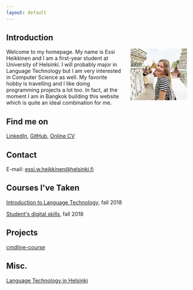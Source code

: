 ```yaml
---
layout: default
---
```


## Introduction

<img src="assets/images/me2.jpg" alt="Photo" hspace="20" width="30%" align="right"/> Welcome 
to 
my homepage. My name is Essi Heikkinen and I am a first-year student at University of Helsinki. I 
will probably major in Language Technology but I am very interested in Computer Science as well. 
My favorite hobby is travelling and I like doing programming projects a lot too. In fact, at 
the moment I am in Bangkok building this website which is quite an ideal combination for me.

## Find me on

[LinkedIn](https://www.linkedin.com/in/essiheikkinen), [GitHub](https://github.com/essihe), 
[Online 
CV](https://www.overleaf.com/read/zmnscdpjytcs)

## Contact

E-mail: essi.w.heikkinen@helsinki.fi 

## Courses I've Taken

[Introduction to Language Technology](https://courses.helsinki.fi/en/kik-405/124787882), fall 
2018

[Student's digital skills](https://courses.helsinki.fi/fi/digi-000a/126214383), fall 2018

## Projects
[cmdline-course](https://github.com/essihe/cmdline-course)

## Misc. 
[Language Technology in Helsinki](https://blogs.helsinki.fi/language-technology/?lang=fi)

